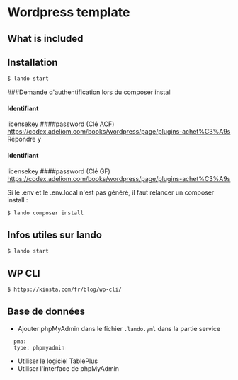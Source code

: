 # Wordpress template

## What is included

## Installation

```bash
$ lando start
```



###Demande d'authentification lors du composer install 

#### Identifiant

licensekey
####password (Clé ACF)
https://codex.adeliom.com/books/wordpress/page/plugins-achet%C3%A9s
Répondre y

#### Identifiant

licensekey
####password (Clé GF)
https://codex.adeliom.com/books/wordpress/page/plugins-achet%C3%A9s

Si le .env et le .env.local n'est pas généré, il faut relancer un composer install :

```bash
$ lando composer install
```

## Infos utiles sur lando

```bash
$ lando start
```

## WP CLI

```bash
$ https://kinsta.com/fr/blog/wp-cli/
```

## Base de données

- Ajouter phpMyAdmin dans le fichier `.lando.yml` dans la partie service

```
  pma:
  type: phpmyadmin
```

- Utiliser le logiciel TablePlus
- Utiliser l'interface de phpMyAdmin
